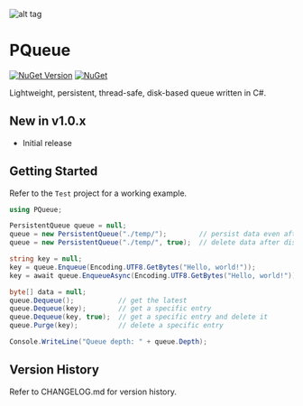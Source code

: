 ![alt tag](https://raw.githubusercontent.com/jchristn/PQueue/master/Assets/icon.ico)

# PQueue

[![NuGet Version](https://img.shields.io/nuget/v/PQueue.svg?style=flat)](https://www.nuget.org/packages/PQueue/) [![NuGet](https://img.shields.io/nuget/dt/PQueue.svg)](https://www.nuget.org/packages/PQueue) 

Lightweight, persistent, thread-safe, disk-based queue written in C#. 

## New in v1.0.x

- Initial release

## Getting Started

Refer to the ```Test``` project for a working example.

```csharp
using PQueue;

PersistentQueue queue = null;
queue = new PersistentQueue("./temp/");        // persist data even after disposed
queue = new PersistentQueue("./temp/", true);  // delete data after disposed

string key = null;
key = queue.Enqueue(Encoding.UTF8.GetBytes("Hello, world!"));
key = await queue.EnqueueAsync(Encoding.UTF8.GetBytes("Hello, world!"));

byte[] data = null;
queue.Dequeue();           // get the latest
queue.Dequeue(key);        // get a specific entry
queue.Dequeue(key, true);  // get a specific entry and delete it
queue.Purge(key);          // delete a specific entry

Console.WriteLine("Queue depth: " + queue.Depth);
```

## Version History

Refer to CHANGELOG.md for version history.
